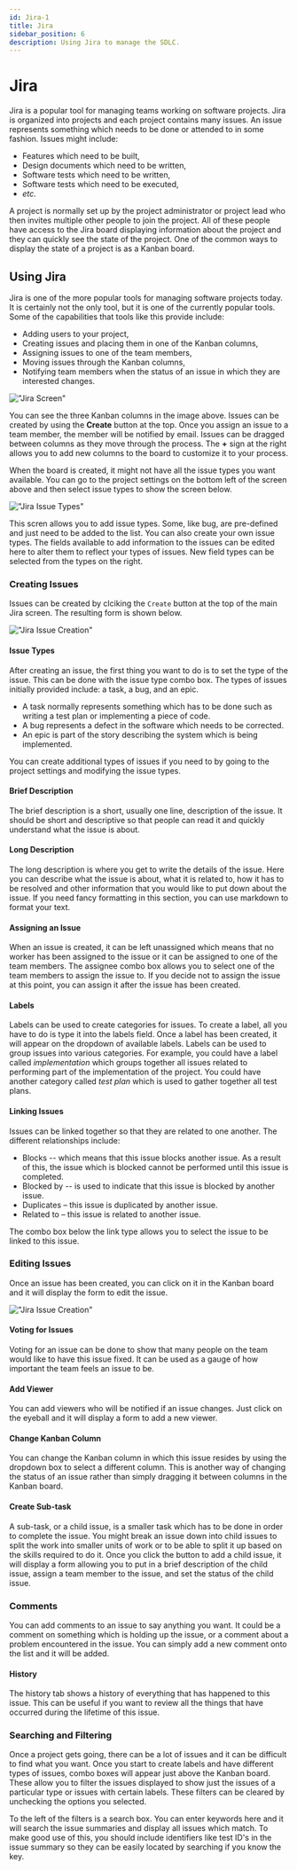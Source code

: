 ```yaml
---
id: Jira-1
title: Jira
sidebar_position: 6
description: Using Jira to manage the SDLC.
---
```


# Jira

Jira is a popular tool for managing teams working on software projects. Jira is organized into projects and each project contains many issues. An issue represents something which needs to be done or attended to in some fashion. Issues might include:

- Features which need to be built,
- Design documents which need to be written,
- Software tests which need to be written,
- Software tests which need to be executed,
- _etc._

A project is normally set up by the project administrator or project lead who then invites multiple other people to join the project. All of these people have access to the Jira board displaying information about the project and they can quickly see the state of the project. One of the common ways to display the state of a project is as a Kanban board.

## Using Jira

Jira is one of the more popular tools for managing software projects today. It is certainly not the only tool, but it is one of the currently popular tools. Some of the capabilities that tools like this provide include:

- Adding users to your project,
- Creating issues and placing them in one of the Kanban columns,
- Assigning issues to one of the team members,
- Moving issues through the Kanban columns,
- Notifying team members when the status of an issue in which they are interested changes.

!["Jira Screen" ](/img/annotated-jira-screen-1.jpg)

You can see the three Kanban columns in the image above. Issues can be created by using the **Create** button at the top. Once you assign an issue to a team member, the member will be notified by email. Issues can be dragged between columns as they move through the process. The **+** sign at the right allows you to add new columns to the board to customize it to your process.

When the board is created, it might not have all the issue types you want available. You can go to the project settings on the bottom left of the screen above and then select issue types to show the screen below.

!["Jira Issue Types" ](/img/jira-issue-types.jpg)

This scren allows you to add issue types. Some, like bug, are pre-defined and just need to be added to the list. You can also create your own issue types. The fields available to add information to the issues can be edited here to alter them to reflect your types of issues. New field types can be selected from the types on the right.

### Creating Issues

Issues can be created by clciking the `Create` button at the top of the main Jira screen. The resulting form is shown below.

!["Jira Issue Creation" ](/img/annotated-create-issue.jpg)

#### Issue Types

After creating an issue, the first thing you want to do is to set the type of the issue. This can be done with the issue type combo box. The types of issues initially provided include: a task, a bug, and an epic.

- A task normally represents something which has to be done such as writing a test plan or implementing a piece of code.
- A bug represents a defect in the software which needs to be corrected.
- An epic is part of the story describing the system which is being implemented.

You can create additional types of issues if you need to by going to the project settings and modifying the issue types.

#### Brief Description

The brief description is a short, usually one line, description of the issue. It should be short and descriptive so that people can read it and quickly understand what the issue is about.

#### Long Description

The long description is where you get to write the details of the issue. Here you can describe what the issue is about, what it is related to, how it has to be resolved and other information that you would like to put down about the issue. If you need fancy formatting in this section, you can use markdown to format your text.

#### Assigning an Issue

When an issue is created, it can be left unassigned which means that no worker has been assigned to the issue or it can be assigned to one of the team members. The assignee combo box allows you to select one of the team members to assign the issue to. If you decide not to assign the issue at this point, you can assign it after the issue has been created.

#### Labels

Labels can be used to create categories for issues. To create a label, all you have to do is type it into the labels field. Once a label has been created, it will appear on the dropdown of available labels. Labels can be used to group issues into various categories. For example, you could have a label called _implementation_ which groups together all issues related to performing part of the implementation of the project. You could have another category called _test plan_ which is used to gather together all test plans.

#### Linking Issues

Issues can be linked together so that they are related to one another. The different relationships include:

- Blocks -- which means that this issue blocks another issue. As a result of this, the issue which is blocked cannot be performed until this issue is completed.
- Blocked by -- is used to indicate that this issue is blocked by another issue.
- Duplicates – this issue is duplicated by another issue.
- Related to – this issue is related to another issue.

The combo box below the link type allows you to select the issue to be linked to this issue.

### Editing Issues

Once an issue has been created, you can click on it in the Kanban board and it will display the form to edit the issue.

!["Jira Issue Creation" ](/img/annotated-jira-edit-issue.jpg)

#### Voting for Issues

Voting for an issue can be done to show that many people on the team would like to have this issue fixed. It can be used as a gauge of how important the team feels an issue to be.

#### Add Viewer

You can add viewers who will be notified if an issue changes. Just click on the eyeball and it will display a form to add a new viewer.

#### Change Kanban Column

You can change the Kanban column in which this issue resides by using the dropdown box to select a different column. This is another way of changing the status of an issue rather than simply dragging it between columns in the Kanban board.

#### Create Sub-task

A sub-task, or a child issue, is a smaller task which has to be done in order to complete the issue. You might break an issue down into child issues to split the work into smaller units of work or to be able to split it up based on the skills required to do it. Once you click the button to add a child issue, it will display a form allowing you to put in a brief description of the child issue, assign a team member to the issue, and set the status of the child issue.

### Comments

You can add comments to an issue to say anything you want. It could be a comment on something which is holding up the issue, or a comment about a problem encountered in the issue. You can simply add a new comment onto the list and it will be added.

#### History

The history tab shows a history of everything that has happened to this issue. This can be useful if you want to review all the things that have occurred during the lifetime of this issue.

### Searching and Filtering

Once a project gets going, there can be a lot of issues and it can be difficult to find what you want. Once you start to create labels and have different types of issues, combo boxes will appear just above the Kanban board. These allow you to filter the issues displayed to show just the issues of a particular type or issues with certain labels. These filters can be cleared by unchecking the options you selected.

To the left of the filters is a search box. You can enter keywords here and it will search the issue summaries and display all issues which match. To make good use of this, you should include identifiers like test ID's in the issue summary so they can be easily located by searching if you know the key.
